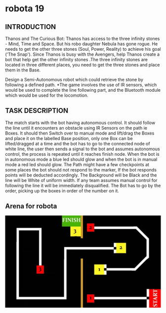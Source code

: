 # robota 19

## INTRODUCTION

Thanos and The Curious Bot:
Thanos has access to the three infinity stones - Mind, Time and Space. But his robo daughter
Nebula has gone rogue. He needs to get the other three stones (Soul, Power, Reality) to achieve his
goal ('The Snap'). Since Thanos is busy with the Avengers, help Thanos create a bot that help get
the other infinity stones .The three infinity stones are located in three different places, you need to
get the three stones and place them in the Base.

Design a Semi-Autonomous robot which could retrieve the stone by following a defined path.
*The game involves the use of IR sensors, which would be used to complete the line following part,
and the Bluetooth module which would be used for the locomotion.

## TASK DESCRIPTION
The match starts with the bot having autonomous control. It should follow the line until it
encounters an obstacle using IR Sensors on the path ie Boxes. It should then Switch over to
manual mode and lift/drag the Boxes and place it on the labelled Base position, only one Box can
be lifted/dragged at a time and the bot has to go to the connected node of white line, the user
then sends a signal to the bot and assumes autonomous control, the process is repeated until it
reaches finish node.
When the bot is in autonomous mode a blue led should glow and when the bot is in manual mode
a red led should glow. The Path might have a few checkpoints at some places the bot should not
respond to the marker, If the bot responds points will be deducted accordingly.
The Background will be Black and the line will be White of uniform width. If any team assumes
manual control for following the line it will be immediately disqualified. The Bot has to go by the
order, picking up the boxes in order of the number on it.

## Arena for robota 

![Arena](https://github.com/aksayushx/robota19/blob/master/RobotaArena.jpeg) 

